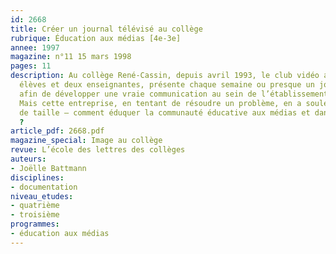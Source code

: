 ```yaml
---
id: 2668
title: Créer un journal télévisé au collège
rubrique: Éducation aux médias [4e-3e]
annee: 1997
magazine: n°11 15 mars 1998
pages: 11
description: Au collège René-Cassin, depuis avril 1993, le club vidéo animé par quelques
  élèves et deux enseignantes, présente chaque semaine ou presque un journal télévisé,
  afin de développer une vraie communication au sein de l’établissement scolaire.
  Mais cette entreprise, en tentant de résoudre un problème, en a soulevé un autre,
  de taille – comment éduquer la communauté éducative aux médias et dans quel but
  ?
article_pdf: 2668.pdf
magazine_special: Image au collège
revue: L’école des lettres des collèges
auteurs:
- Joëlle Battmann
disciplines:
- documentation
niveau_etudes:
- quatrième
- troisième
programmes:
- éducation aux médias
---
```

